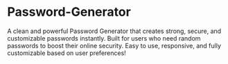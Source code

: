 # Password-Generator
A clean and powerful Password Generator that creates strong, secure, and customizable passwords instantly. Built for users who need random passwords to boost their online security. Easy to use, responsive, and fully customizable based on user preferences!
